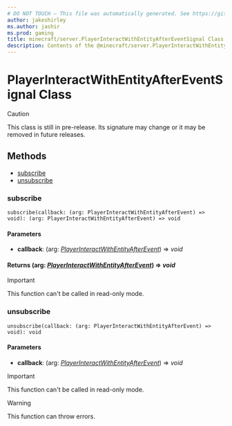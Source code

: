 ```yaml
---
# DO NOT TOUCH — This file was automatically generated. See https://github.com/mojang/minecraftapidocsgenerator to modify descriptions, examples, etc.
author: jakeshirley
ms.author: jashir
ms.prod: gaming
title: minecraft/server.PlayerInteractWithEntityAfterEventSignal Class
description: Contents of the @minecraft/server.PlayerInteractWithEntityAfterEventSignal class.
---
```

# PlayerInteractWithEntityAfterEventSignal Class

> [!CAUTION]
> This class is still in pre-release.  Its signature may change or it may be removed in future releases.

## Methods
- [subscribe](#subscribe)
- [unsubscribe](#unsubscribe)

### **subscribe**
`
subscribe(callback: (arg: PlayerInteractWithEntityAfterEvent) => void): (arg: PlayerInteractWithEntityAfterEvent) => void
`

#### **Parameters**
- **callback**: (arg: [*PlayerInteractWithEntityAfterEvent*](PlayerInteractWithEntityAfterEvent.md)) => *void*

#### **Returns** (arg: [*PlayerInteractWithEntityAfterEvent*](PlayerInteractWithEntityAfterEvent.md)) => *void*

> [!IMPORTANT]
> This function can't be called in read-only mode.

### **unsubscribe**
`
unsubscribe(callback: (arg: PlayerInteractWithEntityAfterEvent) => void): void
`

#### **Parameters**
- **callback**: (arg: [*PlayerInteractWithEntityAfterEvent*](PlayerInteractWithEntityAfterEvent.md)) => *void*

> [!IMPORTANT]
> This function can't be called in read-only mode.

> [!WARNING]
> This function can throw errors.
